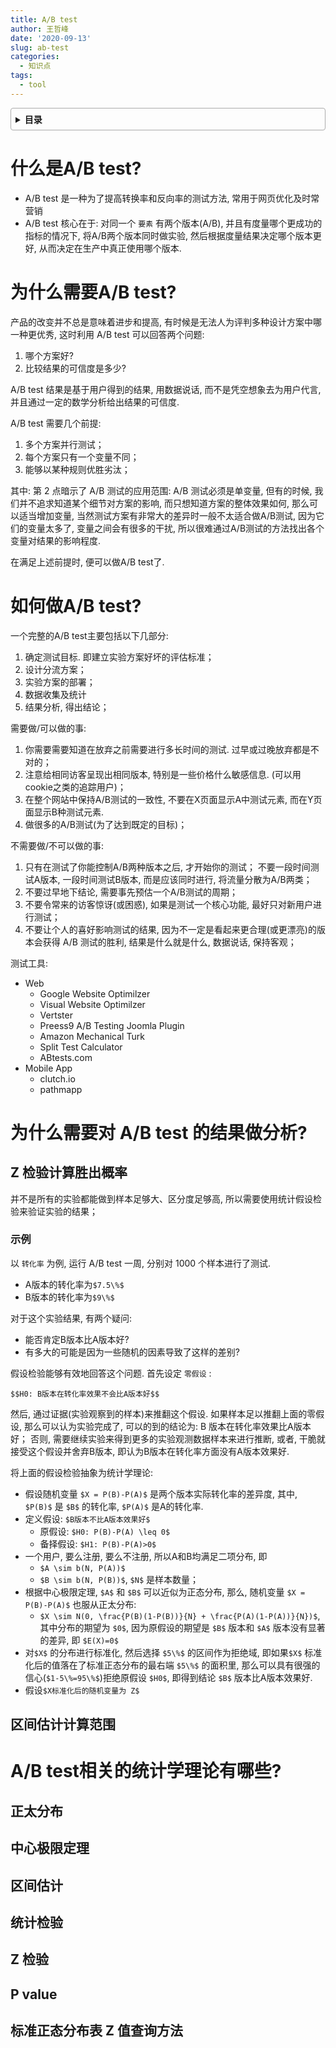 ```yaml
---
title: A/B test
author: 王哲峰
date: '2020-09-13'
slug: ab-test
categories:
  - 知识点
tags:
  - tool
---
```


<style>
details {
    border: 1px solid #aaa;
    border-radius: 4px;
    padding: .5em .5em 0;
}
summary {
    font-weight: bold;
    margin: -.5em -.5em 0;
    padding: .5em;
}
details[open] {
    padding: .5em;
}
details[open] summary {
    border-bottom: 1px solid #aaa;
    margin-bottom: .5em;
}
</style>

<details><summary>目录</summary><p>

- [什么是A/B test?](#什么是ab-test)
- [为什么需要A/B test?](#为什么需要ab-test)
- [如何做A/B test?](#如何做ab-test)
- [为什么需要对 A/B test 的结果做分析?](#为什么需要对-ab-test-的结果做分析)
  - [Z 检验计算胜出概率](#z-检验计算胜出概率)
    - [示例](#示例)
  - [区间估计计算范围](#区间估计计算范围)
- [A/B test相关的统计学理论有哪些?](#ab-test相关的统计学理论有哪些)
  - [正太分布](#正太分布)
  - [中心极限定理](#中心极限定理)
  - [区间估计](#区间估计)
  - [统计检验](#统计检验)
  - [Z 检验](#z-检验)
  - [P value](#p-value)
  - [标准正态分布表 Z 值查询方法](#标准正态分布表-z-值查询方法)
</p></details><p></p>

# 什么是A/B test?

- A/B test 是一种为了提高转换率和反向率的测试方法, 常用于网页优化及时常营销
- A/B test 核心在于: 对同一个 `要素` 有两个版本(A/B), 并且有度量哪个更成功的指标的情况下, 
   将A/B两个版本同时做实验, 然后根据度量结果决定哪个版本更好, 从而决定在生产中真正使用哪个版本. 

# 为什么需要A/B test?

产品的改变并不总是意味着进步和提高, 有时候是无法人为评判多种设计方案中哪一种更优秀, 
这时利用 A/B test 可以回答两个问题: 

1. 哪个方案好?
2. 比较结果的可信度是多少?

A/B test 结果是基于用户得到的结果, 用数据说话, 而不是凭空想象去为用户代言, 并且通过一定的数学分析给出结果的可信度. 

A/B test 需要几个前提: 

1. 多个方案并行测试；
2. 每个方案只有一个变量不同；
3. 能够以某种规则优胜劣汰；

其中: 第 2 点暗示了 A/B 测试的应用范围: A/B 测试必须是单变量, 但有的时候, 
我们并不追求知道某个细节对方案的影响, 而只想知道方案的整体效果如何, 那么可以适当增加变量, 
当然测试方案有非常大的差异时一般不太适合做A/B测试, 因为它们的变量太多了, 
变量之间会有很多的干扰, 所以很难通过A/B测试的方法找出各个变量对结果的影响程度. 

在满足上述前提时, 便可以做A/B test了. 

# 如何做A/B test?

一个完整的A/B test主要包括以下几部分: 

1. 确定测试目标. 即建立实验方案好坏的评估标准；
2. 设计分流方案；
3. 实验方案的部署；
4. 数据收集及统计
5. 结果分析, 得出结论；

需要做/可以做的事: 

1. 你需要需要知道在放弃之前需要进行多长时间的测试. 过早或过晚放弃都是不对的；
2. 注意给相同访客呈现出相同版本, 特别是一些价格什么敏感信息. (可以用cookie之类的追踪用户)；
3. 在整个网站中保持A/B测试的一致性, 不要在X页面显示A中测试元素, 而在Y页面显示B种测试元素. 
4. 做很多的A/B测试(为了达到既定的目标)；

不需要做/不可以做的事:

1. 只有在测试了你能控制A/B两种版本之后, 才开始你的测试；
   不要一段时间测试A版本, 一段时间测试B版本, 而是应该同时进行, 将流量分散为A/B两类；
2. 不要过早地下结论, 需要事先预估一个A/B测试的周期；
3. 不要令常来的访客惊讶(或困惑), 如果是测试一个核心功能, 最好只对新用户进行测试；
4. 不要让个人的喜好影响测试的结果, 因为不一定是看起来更合理(或更漂亮)的版本会获得 A/B 测试的胜利, 
   结果是什么就是什么, 数据说话, 保持客观；

测试工具: 

- Web
   - Google Website Optimilzer
   - Visual Website Optimilzer
   - Vertster
   - Preess9 A/B Testing Joomla Plugin
   - Amazon Mechanical Turk
   - Split Test Calculator
   - ABtests.com
- Mobile App
   - clutch.io
   - pathmapp

# 为什么需要对 A/B test 的结果做分析?

## Z 检验计算胜出概率

并不是所有的实验都能做到样本足够大、区分度足够高, 所以需要使用统计假设检验来验证实验的结果；

### 示例

以 `转化率` 为例, 运行 A/B test 一周, 分别对 1000 个样本进行了测试. 

- A版本的转化率为`$7.5\%$`
- B版本的转化率为`$9\%$`

对于这个实验结果, 有两个疑问: 

- 能否肯定B版本比A版本好?
- 有多大的可能是因为一些随机的因素导致了这样的差别?

假设检验能够有效地回答这个问题. 首先设定 `零假设` : 

`$$H0: B版本在转化率效果不会比A版本好$$`

然后, 通过证据(实验观察到的样本)来推翻这个假设. 
如果样本足以推翻上面的零假设, 那么可以认为实验完成了, 
可以的到的结论为: B 版本在转化率效果比A版本好；
否则, 需要继续实验来得到更多的实验观测数据样本来进行推断, 
或者, 干脆就接受这个假设并舍弃B版本, 即认为B版本在转化率方面没有A版本效果好. 

将上面的假设检验抽象为统计学理论: 

- 假设随机变量 `$X = P(B)-P(A)$` 是两个版本实际转化率的差异度, 
  其中, `$P(B)$` 是 `$B$` 的转化率, `$P(A)$` 是A的转化率. 
- 定义假设: `$B版本不比A版本效果好$`
   - 原假设: `$H0: P(B)-P(A) \leq 0$`
   - 备择假设: `$H1: P(B)-P(A)>0$`
- 一个用户, 要么注册, 要么不注册, 所以A和B均满足二项分布, 即
   - `$A \sim b(N, P(A))$`
   - `$B \sim b(N, P(B))$`, `$N$` 是样本数量；
- 根据中心极限定理, `$A$` 和 `$B$` 可以近似为正态分布, 那么, 随机变量 `$X = P(B)-P(A)$` 也服从正太分布:
   - `$X \sim N(0, \frac{P(B)(1-P(B))}{N} + \frac{P(A)(1-P(A))}{N})$`,
      其中分布的期望为 `$0$`, 因为原假设的期望是 `$B$` 版本和 `$A$` 版本没有显著的差异, 即 `$E(X)=0$`
- 对`$X$` 的分布进行标准化, 然后选择 `$5\%$` 的区间作为拒绝域, 
  即如果`$X$` 标准化后的值落在了标准正态分布的最右端 `$5\%$` 的面积里, 
  那么可以具有很强的信心(`$1-5\%=95\%$`)拒绝原假设 `$H0$`, 
  即得到结论 `$B$` 版本比A版本效果好. 
- 假设`$X标准化后的随机变量为 Z$`

## 区间估计计算范围

# A/B test相关的统计学理论有哪些?

## 正太分布

## 中心极限定理

## 区间估计

## 统计检验

## Z 检验

## P value

## 标准正态分布表 Z 值查询方法

